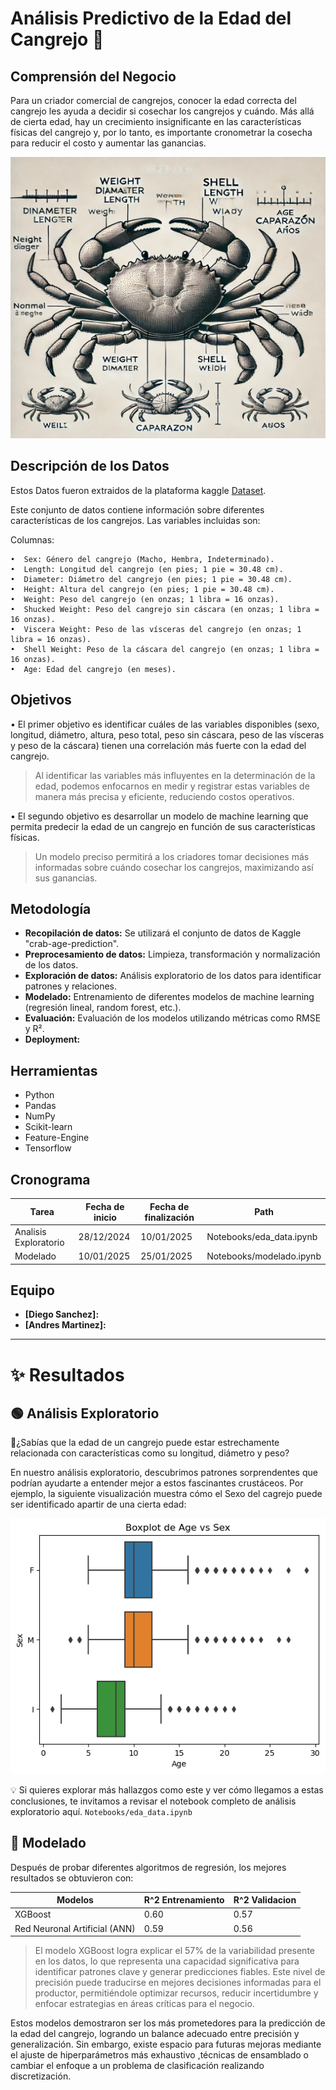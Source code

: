# Análisis Predictivo de la Edad del Cangrejo 🦀

## Comprensión del Negocio

Para un criador comercial de cangrejos, conocer la edad correcta del cangrejo les ayuda a decidir si cosechar los 
cangrejos y cuándo. Más allá de cierta edad, hay un crecimiento insignificante en las características físicas del 
cangrejo y, por lo tanto, es importante cronometrar la cosecha para reducir el costo y aumentar las ganancias.
<div align="center">
<img src="Docs/images/crab.png" alt="imagen de crab" width="850" height="450" />
</div>

## Descripción de los Datos

Estos Datos fueron extraidos de la plataforma kaggle [Dataset](https://www.kaggle.com/code/umutcindiloglu/crab-age-prediction).

Este conjunto de datos contiene información sobre diferentes características de los cangrejos. Las variables incluidas son:

Columnas:

    •  Sex: Género del cangrejo (Macho, Hembra, Indeterminado).
    •  Length: Longitud del cangrejo (en pies; 1 pie = 30.48 cm).
    •  Diameter: Diámetro del cangrejo (en pies; 1 pie = 30.48 cm).
    •  Height: Altura del cangrejo (en pies; 1 pie = 30.48 cm).
    •  Weight: Peso del cangrejo (en onzas; 1 libra = 16 onzas).
    •  Shucked Weight: Peso del cangrejo sin cáscara (en onzas; 1 libra = 16 onzas).
    •  Viscera Weight: Peso de las vísceras del cangrejo (en onzas; 1 libra = 16 onzas).
    •  Shell Weight: Peso de la cáscara del cangrejo (en onzas; 1 libra = 16 onzas).
    •  Age: Edad del cangrejo (en meses).

## Objetivos

   • El primer objetivo es identificar cuáles de las variables disponibles (sexo, longitud, diámetro, altura, peso total, peso sin 
   cáscara, peso de las vísceras y peso de la cáscara) tienen una correlación más fuerte con la edad del cangrejo.

   > Al identificar las variables más influyentes en la determinación de la edad, podemos enfocarnos en medir y registrar estas
> variables de manera más
 precisa y eficiente, reduciendo costos operativos.

   • El segundo objetivo es desarrollar un modelo de machine learning que permita predecir la edad de un cangrejo en función de sus 
   características físicas.

   > Un modelo preciso permitirá a los criadores tomar decisiones más informadas sobre cuándo
> cosechar los cangrejos, maximizando así sus ganancias.

## Metodología

* **Recopilación de datos:** Se utilizará el conjunto de datos de Kaggle "crab-age-prediction".
* **Preprocesamiento de datos:** Limpieza, transformación y normalización de los datos.
* **Exploración de datos:** Análisis exploratorio de los datos para identificar patrones y relaciones.
* **Modelado:** Entrenamiento de diferentes modelos de machine learning (regresión lineal, random forest, etc.).
* **Evaluación:** Evaluación de los modelos utilizando métricas como RMSE y R².
* **Deployment:**

## Herramientas

* Python
* Pandas
* NumPy
* Scikit-learn
* Feature-Engine
* Tensorflow

## Cronograma

| Tarea | Fecha de inicio | Fecha de finalización | Path|
|-------|-----------------|-----------------------|-----|
| Analisis Exploratorio   | 28/12/2024 | 10/01/2025|Notebooks/eda_data.ipynb|
| Modelado| 10/01/2025 | 25/01/2025 | Notebooks/modelado.ipynb|

## Equipo 

* **[Diego Sanchez]:**
* **[Andres Martinez]:**
  
---
# ✨ Resultados

## 🟢 Análisis Exploratorio
🦀¿Sabías que la edad de un cangrejo puede estar estrechamente relacionada con características como su longitud, diámetro y peso?

En nuestro análisis exploratorio, descubrimos patrones sorprendentes que podrían ayudarte a entender
 mejor a estos fascinantes crustáceos. Por ejemplo, la siguiente visualización muestra cómo el Sexo del cagrejo puede ser identificado apartir de una cierta edad:
 
![boxplot de edad](Docs/images/boxplot.png)

💡 Si quieres explorar más hallazgos como este y ver cómo llegamos a estas conclusiones, te invitamos a revisar 
el notebook completo de análisis exploratorio aquí. `Notebooks/eda_data.ipynb`

## 🔶 Modelado
Después de probar diferentes algoritmos de regresión, los mejores resultados se obtuvieron con:


| Modelos | R^2 Entrenamiento | R^2 Validacion |
|-------|-----------------|-----------------------|
| XGBoost  | 0.60 | 0.57|
| Red Neuronal Artificial (ANN)| 0.59 | 0.56 |

> El modelo XGBoost logra explicar el 57% de la variabilidad presente en los datos, lo que representa una capacidad significativa para identificar patrones clave y generar predicciones fiables. Este nivel de precisión puede traducirse en mejores decisiones informadas para el productor, permitiéndole optimizar recursos, reducir incertidumbre y enfocar estrategias en áreas críticas para el negocio.   

Estos modelos demostraron ser los más prometedores para la predicción de la edad del cangrejo, logrando un balance adecuado entre precisión y generalización. Sin embargo, existe espacio para futuras mejoras mediante el ajuste de hiperparámetros más exhaustivo ,técnicas de ensamblado o cambiar el enfoque a un problema de clasificación realizando discretización.
